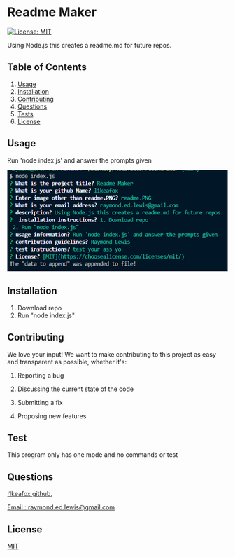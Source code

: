 # Readme Maker


[![License: MIT](https://img.shields.io/badge/License-MIT-yellow.svg)](https://opensource.org/licenses/MIT)


Using Node.js this creates a readme.md for future repos.


## Table of Contents 
1.  [Usage](#Usage)
2.  [Installation](#Installation)
3.  [Contributing](#Contributing)
4.  [Questions](#Questions)
5.  [Tests](#Tests)
6.  [License](#License)

## Usage 
Run 'node index.js' and answer the prompts given


![Website](/assets/images/readme.PNG)

## Installation 
1. Download repo 
2. Run "node index.js"


## Contributing 
We love your input! We want to make contributing to this project as easy and transparent as possible, whether it's:

 1. Reporting a bug

  2. Discussing the current state of the code

 3. Submitting a fix 

 4. Proposing new features 


## Test 
 This program only has one mode and no commands or test 


## Questions
<a href='https://github.com/l1keafox'>l1keafox github.</a> 

<a href="mailto: raymond.ed.lewis@gmail.com">Email : raymond.ed.lewis@gmail.com</a>

## License
[MIT](https://choosealicense.com/licenses/mit/)


